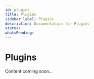 ```yaml
---
id: plugins
title: Plugins
sidebar_label: Plugins
description: Documentation for Plugins
status: 
whatsPending: 
---
```


# Plugins

Content coming soon...


